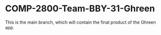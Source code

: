 # COMP-2800-Team-BBY-31-Ghreen
This is the main branch, which will contain the final product of the Ghreen app.
